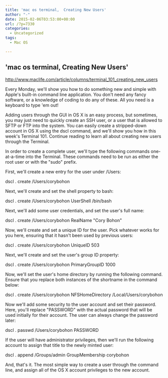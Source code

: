 ```yaml
---
title: 'mac os terminal,  Creating New Users'
author: "-"
date: 2015-02-06T03:53:00+00:00
url: /?p=7330
categories:
  - Uncategorized
tags:
  - Mac OS

---
```

## 'mac os terminal,  Creating New Users'
http://www.maclife.com/article/columns/terminal_101_creating_new_users

Every Monday, we'll show you how to do something new and simple with Apple's built-in command line application. You don't need any fancy software, or a knowledge of coding to do any of these. All you need is a keyboard to type 'em out!

Adding users through the GUI in OS X is an easy process, but sometimes, you may just need to quickly create an SSH user, or a user that is allowed to SFTP or FTP into the system. You can easily create a stripped-down account in OS X using the dscl command, and we'll show you how in this week's Terminal 101. Continue reading to learn all about creating new users through the Terminal.

In order to create a complete user, we'll type the following commands one-at-a-time into the Terminal. These commands need to be run as either the root user or with the "sudo" prefix.

First, we'll create a new entry for the user under /Users:

dscl . create /Users/corybohon
  
Next, we'll create and set the shell property to bash:

dscl . create /Users/corybohon UserShell /bin/bash
  
Next, we'll add some user credentials, and set the user's full name:

dscl . create /Users/corybohon RealName "Cory Bohon"
  
Now, we'll create and set a unique ID for the user. Pick whatever works for you here, ensuring that it hasn't been used by previous users:

dscl . create /Users/corybohon UniqueID 503
  
Next, we'll create and set the user's group ID property:

dscl . create /Users/corybohon PrimaryGroupID 1000
  
Now, we'll set the user's home directory by running the following command. Ensure that you replace both instances of the shortname in the command below:

dscl . create /Users/corybohon NFSHomeDirectory /Local/Users/corybohon
  
Now we'll add some security to the user account and set their password. Here, you'll replace "PASSWORD" with the actual password that will be used initially for their account. The user can always change the password later:

dscl . passwd /Users/corybohon PASSWORD
  
If the user will have administrator privileges, then we'll run the following account to assign that title to the newly minted user:

dscl . append /Groups/admin GroupMembership corybohon
  
And, that's it. The most simple way to create a user through the command line, and assign all of the OS X account privileges to the new account.